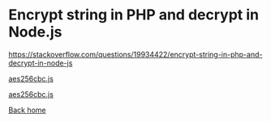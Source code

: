 # Encrypt string in PHP and decrypt in Node.js

https://stackoverflow.com/questions/19934422/encrypt-string-in-php-and-decrypt-in-node-js

[aes256cbc.js](./aes256cbc.js)

[aes256cbc.js](./aes256cbc.php)

[Back home](../../README.md)
